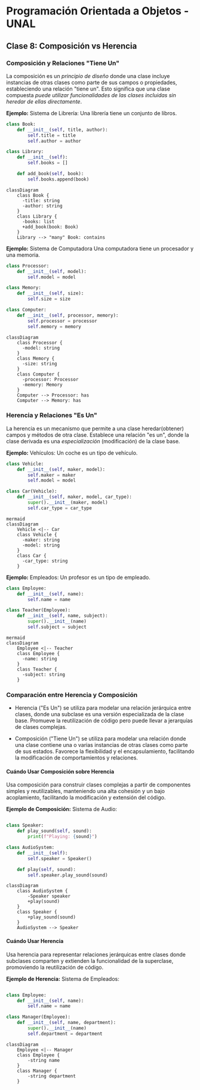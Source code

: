 # Programación Orientada a Objetos - UNAL

## Clase 8: Composición vs Herencia

### Composición y Relaciones "Tiene Un"
La composición es un *principio de diseño* donde una clase incluye instancias de otras clases como parte de sus campos o propiedades, estableciendo una relación "tiene un". Esto significa que una clase compuesta *puede utilizar funcionalidades de las clases incluidas sin heredar de ellas directamente*.

**Ejemplo:** Sistema de Librería:
Una librería tiene un conjunto de libros.

```python
class Book:
    def __init__(self, title, author):
        self.title = title
        self.author = author

class Library:
    def __init__(self):
        self.books = []

    def add_book(self, book):
        self.books.append(book)
```


```mermaid
classDiagram
    class Book {
      -title: string
      -author: string
    }
    class Library {
      -books: list
      +add_book(book: Book)
    }
    Library --> "many" Book: contains
```

**Ejemplo:** Sistema de Computadora
Una computadora tiene un procesador y una memoria.

```python
class Processor:
    def __init__(self, model):
        self.model = model

class Memory:
    def __init__(self, size):
        self.size = size

class Computer:
    def __init__(self, processor, memory):
        self.processor = processor
        self.memory = memory
```

```mermaid
classDiagram
    class Processor {
      -model: string
    }
    class Memory {
      -size: string
    }
    class Computer {
      -processor: Processor
      -memory: Memory
    }
    Computer --> Processor: has
    Computer --> Memory: has
```

### Herencia y Relaciones "Es Un"
La herencia es un mecanismo que permite a una clase heredar(obtener) campos y métodos de otra clase. Establece una relación "es un", donde la clase derivada es una *especialización* (modificación) de la clase base.

**Ejemplo:** Vehículos:
Un coche es un tipo de vehículo.

```python
class Vehicle:
    def __init__(self, maker, model):
        self.maker = maker
        self.model = model

class Car(Vehicle):
    def __init__(self, maker, model, car_type):
        super().__init__(maker, model)
        self.car_type = car_type
```

```
mermaid
classDiagram
    Vehicle <|-- Car
    class Vehicle {
      -maker: string
      -model: string
    }
    class Car {
      -car_type: string
    }
```

**Ejemplo:** Empleados:
Un profesor es un tipo de empleado.

```python
class Employee:
    def __init__(self, name):
        self.name = name

class Teacher(Employee):
    def __init__(self, name, subject):
        super().__init__(name)
        self.subject = subject
```

```
mermaid
classDiagram
    Employee <|-- Teacher
    class Employee {
      -name: string
    }
    class Teacher {
      -subject: string
    }
```

### Comparación entre Herencia y Composición
- Herencia ("Es Un") se utiliza para modelar una relación jerárquica entre clases, donde una subclase es una versión especializada de la clase base. Promueve la reutilización de código pero puede llevar a jerarquías de clases complejas.

- Composición ("Tiene Un") se utiliza para modelar una relación donde una clase contiene una o varias instancias de otras clases como parte de sus estados. Favorece la flexibilidad y el encapsulamiento, facilitando la modificación de comportamientos y relaciones.


#### Cuándo Usar Composición sobre Herencia
Usa composición para construir clases complejas a partir de componentes simples y reutilizables, manteniendo una alta cohesión y un bajo acoplamiento, facilitando la modificación y extensión del código.

**Ejemplo de Composición:** Sistema de Audio:

```python

class Speaker:
    def play_sound(self, sound):
        print(f"Playing: {sound}")

class AudioSystem:
    def __init__(self):
        self.speaker = Speaker()

    def play(self, sound):
        self.speaker.play_sound(sound)
```

```mermaid
classDiagram
    class AudioSystem {
        -Speaker speaker
        +play(sound)
    }
    class Speaker {
        +play_sound(sound)
    }
    AudioSystem --> Speaker
```

#### Cuándo Usar Herencia
Usa herencia para representar relaciones jerárquicas entre clases donde subclases comparten y extienden la funcionalidad de la superclase, promoviendo la reutilización de código.

**Ejemplo de Herencia:** Sistema de Empleados:

```python

class Employee:
    def __init__(self, name):
        self.name = name

class Manager(Employee):
    def __init__(self, name, department):
        super().__init__(name)
        self.department = department
```

```mermaid
classDiagram
    Employee <|-- Manager
    class Employee {
        -string name
    }
    class Manager {
        -string department
    }
```
